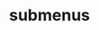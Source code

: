 ---
layout: page
title: submenus
nav: true
nav_order: 6
dropdown: false # true
children: 
    - title: publications
      permalink: /publications/
    - title: divider
    - title: projects
      permalink: /projects/
---